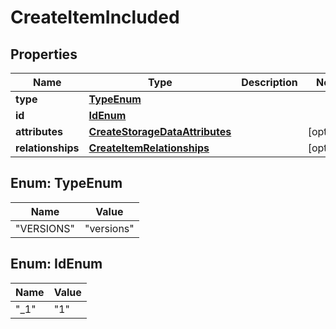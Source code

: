 
# CreateItemIncluded

## Properties
Name | Type | Description | Notes
------------ | ------------- | ------------- | -------------
**type** | [**TypeEnum**](#TypeEnum) |  | 
**id** | [**IdEnum**](#IdEnum) |  | 
**attributes** | [**CreateStorageDataAttributes**](CreateStorageDataAttributes.md) |  |  [optional]
**relationships** | [**CreateItemRelationships**](CreateItemRelationships.md) |  |  [optional]


<a name="TypeEnum"></a>
## Enum: TypeEnum
Name | Value
---- | -----
"VERSIONS" | &quot;versions&quot;


<a name="IdEnum"></a>
## Enum: IdEnum
Name | Value
---- | -----
"_1" | &quot;1&quot;




